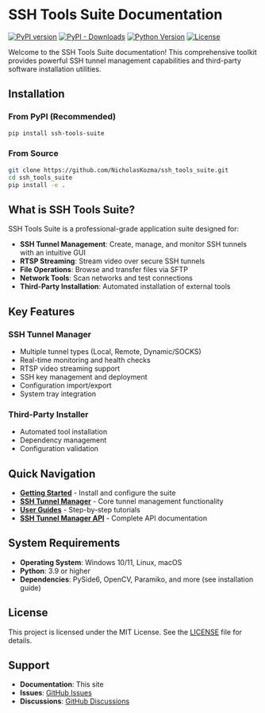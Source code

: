 # SSH Tools Suite Documentation

[![PyPI version](https://img.shields.io/pypi/v/ssh-tools-suite.svg)](https://pypi.org/project/ssh-tools-suite/)
[![PyPI - Downloads](https://img.shields.io/pypi/dm/ssh-tools-suite)](https://pypi.org/project/ssh-tools-suite/)
[![Python Version](https://img.shields.io/badge/python-3.9+-blue.svg)](https://python.org)
[![License](https://img.shields.io/badge/license-MIT-green.svg)](https://github.com/NicholasKozma/ssh_tools_suite/blob/main/LICENSE)

Welcome to the SSH Tools Suite documentation! This comprehensive toolkit provides powerful SSH tunnel management capabilities and third-party software installation utilities.

## Installation

### From PyPI (Recommended)
```bash
pip install ssh-tools-suite
```

### From Source
```bash
git clone https://github.com/NicholasKozma/ssh_tools_suite.git
cd ssh_tools_suite
pip install -e .
```

## What is SSH Tools Suite?

SSH Tools Suite is a professional-grade application suite designed for:

- **SSH Tunnel Management**: Create, manage, and monitor SSH tunnels with an intuitive GUI
- **RTSP Streaming**: Stream video over secure SSH tunnels
- **File Operations**: Browse and transfer files via SFTP
- **Network Tools**: Scan networks and test connections
- **Third-Party Installation**: Automated installation of external tools

## Key Features

### SSH Tunnel Manager
- Multiple tunnel types (Local, Remote, Dynamic/SOCKS)
- Real-time monitoring and health checks
- RTSP video streaming support
- SSH key management and deployment
- Configuration import/export
- System tray integration

### Third-Party Installer
- Automated tool installation
- Dependency management
- Configuration validation

## Quick Navigation

- **[Getting Started](getting-started/installation.md)** - Install and configure the suite
- **[SSH Tunnel Manager](ssh-tunnel-manager/overview.md)** - Core tunnel management functionality
- **[User Guides](guides/creating-tunnels.md)** - Step-by-step tutorials
- **[SSH Tunnel Manager API](ssh-tunnel-manager/api-reference.md)** - Complete API documentation

## System Requirements

- **Operating System**: Windows 10/11, Linux, macOS
- **Python**: 3.9 or higher
- **Dependencies**: PySide6, OpenCV, Paramiko, and more (see installation guide)

## License

This project is licensed under the MIT License. See the [LICENSE](https://github.com/NicholasKozma/ssh_tools_suite/blob/main/LICENSE) file for details.

## Support

- **Documentation**: This site
- **Issues**: [GitHub Issues](https://github.com/NicholasKozma/ssh_tools_suite/issues)
- **Discussions**: [GitHub Discussions](https://github.com/NicholasKozma/ssh_tools_suite/discussions)
